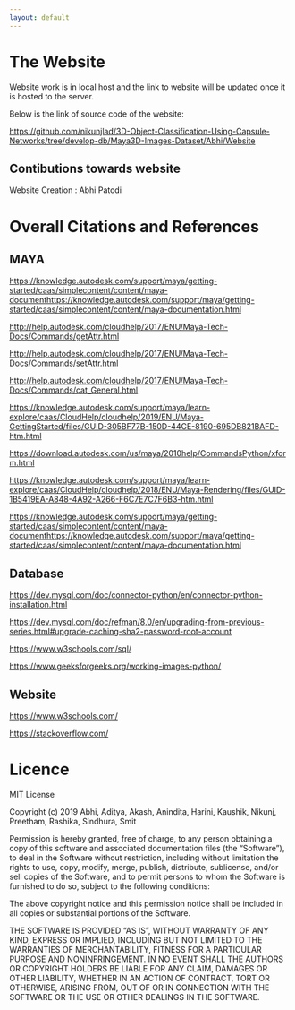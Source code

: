 ```yaml
---
layout: default
---
```


# The Website

Website work is in local host and the link to website will be updated once it is hosted to the server.

Below is the link of source code of the website:

https://github.com/nikunjlad/3D-Object-Classification-Using-Capsule-Networks/tree/develop-db/Maya3D-Images-Dataset/Abhi/Website


## Contibutions towards website

Website Creation : Abhi Patodi

# Overall Citations and References 

## MAYA

https://knowledge.autodesk.com/support/maya/getting-started/caas/simplecontent/content/maya-documenthttps://knowledge.autodesk.com/support/maya/getting-started/caas/simplecontent/content/maya-documentation.html

http://help.autodesk.com/cloudhelp/2017/ENU/Maya-Tech-Docs/Commands/getAttr.html

http://help.autodesk.com/cloudhelp/2017/ENU/Maya-Tech-Docs/Commands/setAttr.html

http://help.autodesk.com/cloudhelp/2017/ENU/Maya-Tech-Docs/Commands/cat_General.html

https://knowledge.autodesk.com/support/maya/learn-explore/caas/CloudHelp/cloudhelp/2019/ENU/Maya-GettingStarted/files/GUID-305BF77B-150D-44CE-8190-695DB821BAFD-htm.html

https://download.autodesk.com/us/maya/2010help/CommandsPython/xform.html

https://knowledge.autodesk.com/support/maya/learn-explore/caas/CloudHelp/cloudhelp/2018/ENU/Maya-Rendering/files/GUID-1B5419EA-A848-4A92-A266-F6C7E7C7F6B3-htm.html

https://knowledge.autodesk.com/support/maya/getting-started/caas/simplecontent/content/maya-documenthttps://knowledge.autodesk.com/support/maya/getting-started/caas/simplecontent/content/maya-documentation.html


## Database

https://dev.mysql.com/doc/connector-python/en/connector-python-installation.html

https://dev.mysql.com/doc/refman/8.0/en/upgrading-from-previous-series.html#upgrade-caching-sha2-password-root-account

https://www.w3schools.com/sql/

https://www.geeksforgeeks.org/working-images-python/

## Website

https://www.w3schools.com/

https://stackoverflow.com/



# Licence

MIT License

Copyright (c) 2019 Abhi, Aditya, Akash, Anindita, Harini, Kaushik, Nikunj, Preetham, Rashika, Sindhura, Smit 

Permission is hereby granted, free of charge, to any person obtaining a copy of this software and associated documentation files (the “Software”), to deal in the Software without restriction, including without limitation the rights to use, copy, modify, merge, publish, distribute, sublicense, and/or sell copies of the Software, and to permit persons to whom the Software is furnished to do so, subject to the following conditions:

The above copyright notice and this permission notice shall be included in all copies or substantial portions of the Software.

THE SOFTWARE IS PROVIDED “AS IS”, WITHOUT WARRANTY OF ANY KIND, EXPRESS OR IMPLIED, INCLUDING BUT NOT LIMITED TO THE WARRANTIES OF MERCHANTABILITY, FITNESS FOR A PARTICULAR PURPOSE AND NONINFRINGEMENT. IN NO EVENT SHALL THE AUTHORS OR COPYRIGHT HOLDERS BE LIABLE FOR ANY CLAIM, DAMAGES OR OTHER LIABILITY, WHETHER IN AN ACTION OF CONTRACT, TORT OR OTHERWISE, ARISING FROM, OUT OF OR IN CONNECTION WITH THE SOFTWARE OR THE USE OR OTHER DEALINGS IN THE SOFTWARE.



